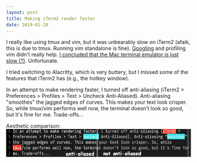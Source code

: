 ```yaml
---
layout: post
title: Making iTerm2 render faster
date: 2019-01-20
---
```

I really like using tmux and vim, but it was unbearably slow on iTerm2 (afaik,
this is due to tmux. Running vim standalone is fine).
[Googling](https://github.com/tmux/tmux/issues/353) and profiling vim didn't
really help. [I concluded that the Mac terminal emulator is just slow
(?)](https://news.ycombinator.com/item?id=14798211).  Unfortunate.

I tried switching to Alacritty, which is very buttery, but I missed
some of the features that iTerm2 has (e.g., the hotkey window).

In an attempt to make rendering faster, I turned off anti-aliasing (iTerm2 >
Preferences > Profiles > Text > Uncheck Anti-Aliased). Anti-aliasing "smoothes"
the jagged edges of curves. This makes your text look crisper. So, while
tmux/vim performs well now, the terminal doesn't look so good, but it's fine for
me. Trade-offs...

Aesthetic comparison:
![anti-aliasing-comparison](anti-alias-comparison.png)
